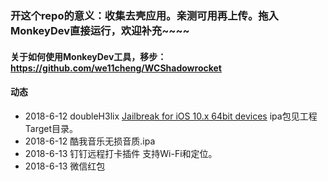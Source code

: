 ### 开这个repo的意义：收集去壳应用。亲测可用再上传。拖入MonkeyDev直接运行，欢迎补充~~~~
#### 关于如何使用MonkeyDev工具，移步：<https://github.com/we11cheng/WCShadowrocket>
#### 动态
- 2018-6-12 doubleH3lix [Jailbreak for iOS 10.x 64bit devices](https://github.com/tihmstar/doubleH3lix) ipa包见工程Target目录。
- 2018-6-12 酷我音乐无损音质.ipa
- 2018-6-13 钉钉远程打卡插件 支持Wi-Fi和定位。
- 2018-6-13 微信红包
